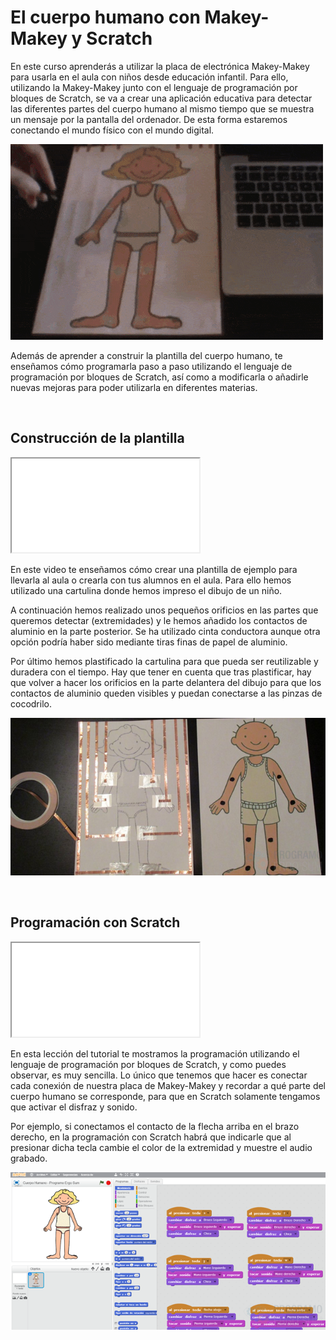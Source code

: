 # El cuerpo humano con Makey-Makey y Scratch

En este curso aprenderás a utilizar la placa de electrónica Makey-Makey para usarla en el aula con niños desde educación infantil. Para ello, utilizando la Makey-Makey junto con el lenguaje de programación por bloques de Scratch, se va a crear una aplicación educativa para detectar las diferentes partes del cuerpo humano al mismo tiempo que se muestra un mensaje por la pantalla del ordenador. De esta forma estaremos conectando el mundo físico con el mundo digital.

![](img/preview.gif)

Además de aprender a construir la plantilla del cuerpo humano, te enseñamos cómo programarla paso a paso utilizando el lenguaje de programación por bloques de Scratch, así como a modificarla o añadirle nuevas mejoras para poder utilizarla en diferentes materias.



<br />



## Construcción de la plantilla

<div class="iframe">
  <iframe src="//www.youtube.com/embed/MD-aHaoXMow" allowfullscreen></iframe>
</div>

En este video te enseñamos cómo crear una plantilla de ejemplo para llevarla al aula o crearla con tus alumnos en el aula. Para ello hemos utilizado una cartulina donde hemos impreso el dibujo de un niño.

A continuación hemos realizado unos pequeños orificios en las partes que queremos detectar (extremidades) y le hemos añadido los contactos de aluminio en la parte posterior. Se ha utilizado cinta conductora aunque otra opción podría haber sido mediante tiras finas de papel de aluminio.

Por último hemos plastificado la cartulina para que pueda ser reutilizable y duradera con el tiempo. Hay que tener en cuenta que tras plastificar, hay que volver a hacer los orificios en la parte delantera del dibujo para que los contactos de aluminio queden visibles y puedan conectarse a las pinzas de cocodrilo.

![](img/plantilla.png)



<br />



## Programación con Scratch

<div class="iframe">
  <iframe src="//www.youtube.com/embed/m791U-d_qYk" allowfullscreen></iframe>
</div>

En esta lección del tutorial te mostramos la programación utilizando el lenguaje de programación por bloques de Scratch, y como puedes observar, es muy sencilla. Lo único que tenemos que hacer es conectar cada conexión de nuestra placa de Makey-Makey y recordar a qué parte del cuerpo humano se corresponde, para que en Scratch solamente tengamos que activar el disfraz y sonido.

Por ejemplo, si conectamos el contacto de la flecha arriba en el brazo derecho, en la programación con Scratch habrá que indicarle que al presionar dicha tecla cambie el color de la extremidad y muestre el audio grabado.

![](img/programacion.png)
